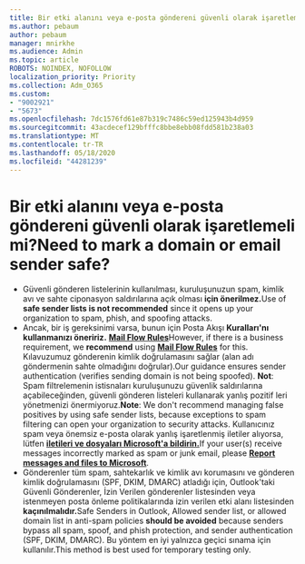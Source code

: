```yaml
---
title: Bir etki alanını veya e-posta göndereni güvenli olarak işaretlemeli mi?
ms.author: pebaum
author: pebaum
manager: mnirkhe
ms.audience: Admin
ms.topic: article
ROBOTS: NOINDEX, NOFOLLOW
localization_priority: Priority
ms.collection: Adm_O365
ms.custom:
- "9002921"
- "5673"
ms.openlocfilehash: 7dc1576fd61e87b319c7486c59ed125943b4d959
ms.sourcegitcommit: 43acdecef129bfffc8bbe8ebb08fdd581b238a03
ms.translationtype: MT
ms.contentlocale: tr-TR
ms.lasthandoff: 05/18/2020
ms.locfileid: "44281239"
---
```

# <a name="need-to-mark-a-domain-or-email-sender-safe"></a><span data-ttu-id="35ee3-102">Bir etki alanını veya e-posta göndereni güvenli olarak işaretlemeli mi?</span><span class="sxs-lookup"><span data-stu-id="35ee3-102">Need to mark a domain or email sender safe?</span></span>

- <span data-ttu-id="35ee3-103">Güvenli gönderen listelerinin kullanılması, kuruluşunuzun spam, kimlik avı ve sahte ciponasyon saldırılarına açık olması **için önerilmez.**</span><span class="sxs-lookup"><span data-stu-id="35ee3-103">Use of **safe sender lists is not recommended** since it opens up your organization to spam, phish, and spoofing attacks.</span></span>
- <span data-ttu-id="35ee3-104">Ancak, bir iş gereksinimi varsa, bunun için Posta Akışı **Kuralları'nı kullanmanızı öneririz.** **[Mail Flow Rules](https://docs.microsoft.com/microsoft-365/security/office-365-security/create-safe-sender-lists-in-office-365?view=o365-worldwide#recommended-use-mail-flow-rules)**</span><span class="sxs-lookup"><span data-stu-id="35ee3-104">However, if there is a business requirement, we **recommend** using **[Mail Flow Rules](https://docs.microsoft.com/microsoft-365/security/office-365-security/create-safe-sender-lists-in-office-365?view=o365-worldwide#recommended-use-mail-flow-rules)** for this.</span></span> <span data-ttu-id="35ee3-105">Kılavuzumuz gönderenin kimlik doğrulamasını sağlar (alan adı göndermenin sahte olmadığını doğrular).</span><span class="sxs-lookup"><span data-stu-id="35ee3-105">Our guidance ensures sender authentication (verifies sending domain is not being spoofed).</span></span> <span data-ttu-id="35ee3-106">**Not**: Spam filtrelemenin istisnaları kuruluşunuzu güvenlik saldırılarına açabileceğinden, güvenli gönderen listeleri kullanarak yanlış pozitif leri yönetmenizi önermiyoruz.</span><span class="sxs-lookup"><span data-stu-id="35ee3-106">**Note**: We don't recommend managing false positives by using safe sender lists, because exceptions to spam filtering can open your organization to security attacks.</span></span> <span data-ttu-id="35ee3-107">Kullanıcınız spam veya önemsiz e-posta olarak yanlış işaretlenmiş iletiler alıyorsa, lütfen **[iletileri ve dosyaları Microsoft'a bildirin.](https://protection.office.com/reportsubmission)**</span><span class="sxs-lookup"><span data-stu-id="35ee3-107">If your user(s) receive messages incorrectly marked as spam or junk email, please **[Report messages and files to Microsoft](https://protection.office.com/reportsubmission)**.</span></span>
- <span data-ttu-id="35ee3-108">Gönderenler tüm spam, sahtekarlık ve kimlik avı korumasını ve gönderen kimlik doğrulamasını (SPF, DKIM, DMARC) atladığı için, Outlook'taki Güvenli Gönderenler, İzin Verilen gönderenler listesinden veya istenmeyen posta önleme politikalarında izin verilen etki alanı listesinden **kaçınılmalıdır.**</span><span class="sxs-lookup"><span data-stu-id="35ee3-108">Safe Senders in Outlook, Allowed sender list, or allowed domain list in anti-spam policies **should be avoided** because senders bypass all spam, spoof, and phish protection, and sender authentication (SPF, DKIM, DMARC).</span></span> <span data-ttu-id="35ee3-109">Bu yöntem en iyi yalnızca geçici sınama için kullanılır.</span><span class="sxs-lookup"><span data-stu-id="35ee3-109">This method is best used for temporary testing only.</span></span>
